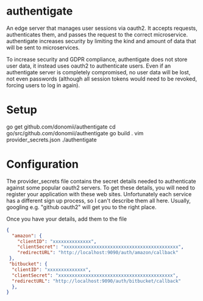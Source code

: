 # authentigate
An edge server that manages user sessions via oauth2.  It accepts requests, authenticates them, and passes the request to the correct microservice.  authentigate increases security by limiting the kind and amount of data that will be sent to microservices.

To increase security and GDPR compliance, authentigate does not store user data, it instead uses oauth2 to authenticate users.  Even if an authentigate server is completely compromised, no user data will be lost, not even passwords (although all session tokens would need to be revoked, forcing users to log in again).

# Setup

  go get github.com/donomii/authentigate
  cd go/src/github.com/donomii/authentigate
  go build .
  vim provider_secrets.json
  ./authentigate
  
# Configuration

The provider_secrets file contains the secret details needed to authenticate against some popular oauth2 servers.   To get these details, you will need to register your application with these web sites.  Unfortunately each service has a different sign up process, so I can't describe them all here.  Usually, googling e.g. "github oauth2" will get you to the right place.

Once you have your details, add them to the file

```json
{
  "amazon": {
    "clientID": "xxxxxxxxxxxxxx",
    "clientSecret": "xxxxxxxxxxxxxxxxxxxxxxxxxxxxxxxxxxxxxxxxxx",
    "redirectURL": "http://localhost:9090/auth/amazon/callback"
 },
 "bitbucket": {
  "clientID": "xxxxxxxxxxxxxx",
  "clientSecret": "xxxxxxxxxxxxxxxxxxxxxxxxxxxxxxxxxxxxxxxxxx",
  "redirectURL": "http://localhost:9090/auth/bitbucket/callback"
  },                                                                                                                         
}
```

